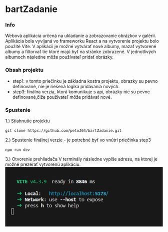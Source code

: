 # bartZadanie

### Info

Webová aplikácia určená na ukladanie a zobrazovanie obrázkov v galérii. Aplikácia bola vyvíjaná vo frameworku React a na vytvorenie projektu bolo použité Vite. V aplikácii je možné vytvárať nové albumy, mazať vytvorené albumy a filtorvať tie ktoré majú byť na stránke zobrazené. V jednotlivých albumoch následne môže používateľ pridať obrázky.

### Obsah projektu

- step1: v tomto priečinku je základna kostra projektu, obrazky su pevno definované, nie je riešená logika pridávania nových.
- step3: finálna verzia, ktorá komunikuje s api, obrázky nie su pevne definované,čiže používateľ môže pridávať nové.

### Spustenie

1.) Stiahnutie projektu

```
git clone https://github.com/petoJ64/bartZadanie.git
```

2.) Spustenie finálnej verzie - je potrebné byť vo vnútri priečinka step3

```
npm run dev
```

3.) Otvorenie prehliadača
V terminály následne vypíše adresu, na ktorej je možné prezerať vytvorenú aplikáciu.
![image](https://github.com/petoJ64/bartZadanie/blob/main/terminal.png)
